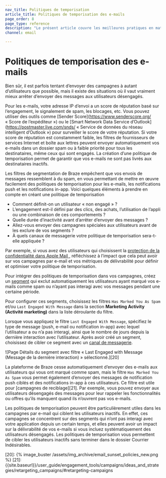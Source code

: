 ```yaml
---
nav_title: Politiques de temporisation 
article_title: Politiques de temporisation des e-mails
page_order: 8
page_type: reference
description: "Le présent article couvre les meilleures pratiques en matière de temporisation et décrit les situations dans lesquelles il vaut mieux arrêter d’envoyer des communications à des utilisateurs désengagés."
channel: email

---
```


# Politiques de temporisation des e-mails

Bien sûr, il est parfois tentant d’envoyer des campagnes à autant d’utilisateurs que possible, mais il existe des situations où il vaut vraiment mieux arrêter d’envoyer des messages aux utilisateurs désengagés. 

Pour les e-mails, votre adresse IP d’envoi a un score de réputation basé sur l’engagement, le signalement de spam, les blocages, etc. Vous pouvez utiliser des outils comme [Sender Score](https://www.senderscore.org/ « Score de l’expéditeur ») ou le [Smart Network Data Service d’Outlook](https://postmaster.live.com/snds/ « Service de données du réseau intelligent d’Outlook ») pour surveiller le score de votre réputation. Si votre score de réputation est constamment faible, les filtres de fournisseurs de services Internet et boîte aux lettres peuvent envoyer automatiquement vos e-mails dans un dossier spam ou à faible priorité pour tous les destinataires, même ceux qui sont engagés. La création d’une politique de temporisation permet de garantir que vos e-mails ne sont pas livrés aux destinataires inactifs. 

Les filtres de segmentation de Braze empêchent que vos envois de messages ressemblent à du spam, en vous permettant de mettre en œuvre facilement des politiques de temporisation pour les e-mails, les notifications push et les notifications in-app. Voici quelques éléments à prendre en compte en créant une politique de temporisation

- Comment définit-on un utilisateur « non engagé » ? 
- L’engagement est-il défini par des clics, des achats, l’utilisation de l’appli ou une combinaison de ces comportements ? 
- Quelle durée d’inactivité avant d’arrêter d’envoyer des messages ?
- Allez-vous envoyer des campagnes spéciales aux utilisateurs avant de les exclure de vos segments ?
- À quels canaux de messagerie votre politique de temporisation sera-t-elle appliquée ? 

Par exemple, si vous avez des utilisateurs qui choisissent la [protection de la confidentialité dans Apple Mail ]({{site.baseurl}}/user_guide/message_building_by_channel/email/mpp/), réfléchissez à l’impact que cela peut avoir sur vos campagnes par e-mail et vos métriques de délivrabilité pour définir et optimiser votre politique de temporisation.

Pour intégrer des politiques de temporisation dans vos campagnes, créez un [segment][19] qui exclut automatiquement les utilisateurs ayant marqué vos e-mails comme spam ou n’ayant pas interagi avec vos messages pendant une certaine période.  

Pour configurer ces segments, choisissez les filtres `Has Marked You As Spam` et/ou `Last Engaged With Message` dans la section **Marketing Activity (Activité marketing)** dans la liste déroulante du filtre. 

Lorsque vous appliquez le filtre `Last Engaged With Message`, spécifiez le type de message (push, e-mail ou notification in-app) avec lequel l’utilisateur a ou n’a pas interagi, ainsi que le nombre de jours depuis la dernière interaction avec l’utilisateur. Après avoir créé un segment, choisissez de cibler ce segment avec un [canal de messagerie]({{site.baseurl}}/user_guide/message_building_by_channel/).

![Page Détails du segment avec filtre « Last Engaged with Message (Message de la dernière interaction) » sélectionné.][20]

La plateforme de Braze cesse automatiquement d’envoyer des e-mails aux utilisateurs qui vous ont marqué comme spam, mais le filtre `Has Marked You As Spam` vous permet également d’envoyer des messages de notification push ciblés et des notifications in-app à ces utilisateurs. Ce filtre est utile pour [campagnes de reciblage][21]. Par exemple, vous pouvez envoyer aux utilisateurs désengagés des messages pour leur rappeler les fonctionnalités ou offres qu’ils manquent quand ils n’ouvrent pas vos e-mails.

Les politiques de temporisation peuvent être particulièrement utiles dans les campagnes par e-mail qui ciblent les utilisateurs inactifs. En effet, ces campagnes se concentrent sur des segments qui n’ont pas interagi avec votre application depuis un certain temps, et elles peuvent avoir un impact sur la délivrabilité de vos e-mails si vous incluez systématiquement des utilisateurs désengagés. Les politiques de temporisation vous permettent de cibler les utilisateurs inactifs sans terminer dans le dossier Courrier Indésirables.

[19]: {{site.baseurl}}/user_guide/engagement_tools/segments/creating_a_segment/#creating-a-segment
[20]: {% image_buster /assets/img_archive/email_sunset_policies_new.png %}
[21]: {{site.baseurl}}/user_guide/engagement_tools/campaigns/ideas_and_strategies/retargeting_campaigns/#retargeting-campaigns
